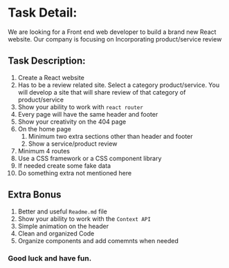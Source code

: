 # Task Detail:
We are looking for a Front end web developer to build a brand new React website. Our company is focusing on Incorporating product/service review

## Task Description: 

1. Create a React website
2. Has to be a review related site. Select a category product/service. You will develop a site that will share review of that category of product/service
3. Show your ability to work with `react router`
4. Every page will have the same header and footer
5. Show your creativity on the 404 page
6. On the home page
    1. Minimum two extra sections other than header and footer
    2. Show a service/product review
7. Minimum 4 routes
8. Use a CSS framework or a CSS component library
9. If needed create some fake data
10. Do something extra not mentioned here



## Extra Bonus
1. Better and useful `Readme.md` file
2. Show your ability to work with the `Context API`
3. Simple animation on the header
4. Clean and organized Code
5. Organize components and add comemnts when needed

### Good luck and have fun.
